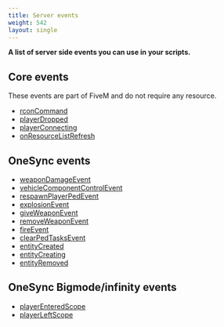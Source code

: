```yaml
---
title: Server events
weight: 542
layout: single
---
```


**A list of server side events you can use in your scripts.**

Core events
-----------

These events are part of FiveM and do not require any resource.

- [rconCommand](../list/rconCommand)
- [playerDropped](../list/playerDropped)
- [playerConnecting](../list/playerConnecting)
- [onResourceListRefresh](../list/onResourceListRefresh)

OneSync events
-----------

- [weaponDamageEvent](../list/weaponDamageEvent)
- [vehicleComponentControlEvent](../list/vehicleComponentControlEvent)
- [respawnPlayerPedEvent](../list/respawnPlayerPedEvent)
- [explosionEvent](../list/explosionEvent)
- [giveWeaponEvent](../list/giveWeaponEvent)
- [removeWeaponEvent](../list/removeWeaponEvent)
- [fireEvent](../list/fireEvent)
- [clearPedTasksEvent](../list/clearPedTasksEvent)
- [entityCreated](../list/entityCreated)
- [entityCreating](../list/entityCreating)
- [entityRemoved](../list/entityRemoved)

OneSync Bigmode/infinity events
-----------

- [playerEnteredScope](../list/playerEnteredScope)
- [playerLeftScope](../list/playerLeftScope)
